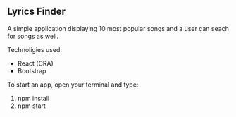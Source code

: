 ## Lyrics Finder

A simple application displaying 10 most popular songs and a user can seach for songs as well.

Technoligies used:

 - React (CRA)
 - Bootstrap

 To start an app, open your terminal and type:

 1. npm install
 2. npm start